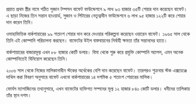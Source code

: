 প্রয়াত প্রথম স্ত্রীর নামে গঠিত সুজান টম্পসন বাফেট ফাউন্ডেশনে ৯ লাখ ৯৩ হাজার ৩৫টি শেয়ার দান করেছেন বাফেট। এ ছাড়া নিজের তিন সন্তান হাওয়ার্ড, সুজান ও পিটারের নেতৃত্বাধীন ফাউন্ডেশনে ৬ লাখ ৯৫ হাজার ১২২টি করে শেয়ার দান করেন তিনি।

ওমাহাভিত্তিক বার্কশায়ারের ৯৯ শতাংশ শেয়ার দান করে দেওয়ার পরিকল্পনা করেছেন ওয়ারেন বাফেট। ১৯৬৫ সাল থেকে তিনি এই কোম্পানি পরিচালনা করছেন। বাফেটের উইল বাস্তবায়নের নির্বাহী ক্ষমতা তাঁর সন্তানদের হাতে।

বার্কশায়ারের বাজারমূল্য এখন ৮৮ হাজার কোটি ডলার। বিমা থেকে শুরু করে প্রযুক্তি কোম্পানি অ্যাপল, এমন অনেক কোম্পানিতেই বিনিয়োগ করেছেন তিনি।

২০০৬ সাল থেকে নিজের মালিকানাধীন স্টকের অর্ধেকের বেশি দান করেছেন বাফেট। তারপরও শুক্রবার স্টক এক্সচেঞ্জে দাখিল করা বিবরণ অনুসারে বাফেট এখনো বার্কশায়ারের ১৪ দশমিক ৫ শতাংশ শেয়ারের মালিক।

ফোর্বস ম্যাগাজিনের তথ্যনুসারে, এখন বাফেটের ব্যক্তিগত সম্পদের মূল্য ১২ হাজার ৮৪০ কোটি ডলার। ধনীদের তালিকায় তাঁর স্থান দশম।
